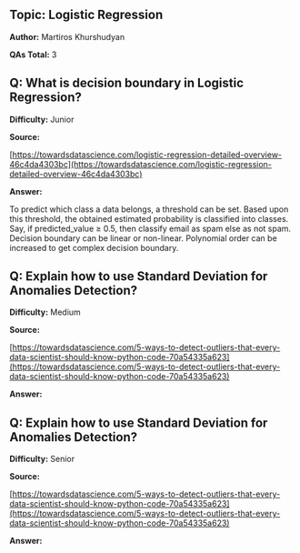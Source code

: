 ## **Topic: Logistic Regression**

**Author:** Martiros Khurshudyan

**QAs Total:** 3

## **Q: What is decision boundary in Logistic Regression?**

**Difficulty:** Junior

**Source:**

[https://towardsdatascience.com/logistic-regression-detailed-overview-46c4da4303bc](https://towardsdatascience.com/logistic-regression-detailed-overview-46c4da4303bc)

**Answer:**

To predict which class a data belongs, a threshold can be set. Based upon this threshold, the obtained estimated probability is classified into classes.
Say, if predicted_value ≥ 0.5, then classify email as spam else as not spam.
Decision boundary can be linear or non-linear. Polynomial order can be increased to get complex decision boundary.



## **Q: Explain how to use Standard Deviation for Anomalies Detection?**

**Difficulty:** Medium

**Source:**

[https://towardsdatascience.com/5-ways-to-detect-outliers-that-every-data-scientist-should-know-python-code-70a54335a623](https://towardsdatascience.com/5-ways-to-detect-outliers-that-every-data-scientist-should-know-python-code-70a54335a623)

**Answer:**


## **Q: Explain how to use Standard Deviation for Anomalies Detection?**

**Difficulty:** Senior

**Source:**

[https://towardsdatascience.com/5-ways-to-detect-outliers-that-every-data-scientist-should-know-python-code-70a54335a623](https://towardsdatascience.com/5-ways-to-detect-outliers-that-every-data-scientist-should-know-python-code-70a54335a623)

**Answer:**
